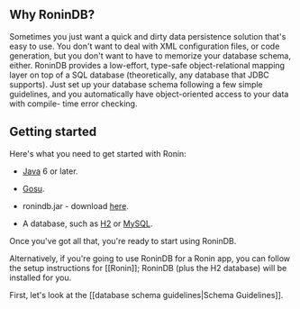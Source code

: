 ## Why RoninDB?

Sometimes you just want a quick and dirty data persistence solution that's
easy to use. You don't want to deal with XML configuration files, or code
generation, but you don't want to have to memorize your database schema,
either. RoninDB provides a low-effort, type-safe object-relational mapping
layer on top of a SQL database (theoretically, any database that JDBC
supports). Just set up your database schema following a few simple guidelines,
and you automatically have object-oriented access to your data with compile-
time error checking.

## Getting started

Here's what you need to get started with Ronin:

  * [Java][3] 6 or later.

  * [Gosu][4].

  * ronindb.jar - download [here][5].

  * A database, such as [H2][6] or [MySQL][7].

Once you've got all that, you're ready to start using RoninDB.

Alternatively, if you're going to use RoninDB for a Ronin app, you can follow
the setup instructions for [[Ronin]]; RoninDB (plus the H2 database) will be
installed for you.

First, let's look at the [[database schema guidelines|Schema Guidelines]].

   [1]: #Why_RoninDB?

   [2]: #Getting_started

   [3]: http://java.sun.com/javase/downloads/index.jsp

   [4]: http://www.gosu-lang.org/

   [5]: http://code.google.com/p/ronin/downloads/list

   [6]: http://www.h2database.com/

   [7]: http://www.sun.com/software/products/mysql/

   [8]: /p/ronin/wiki/Ronin

   [9]: /p/ronin/wiki/SchemaGuidelines
